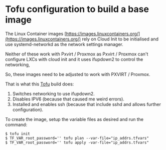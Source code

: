 # Tofu configuration to build a base image

The Linux Container images [https://images.linuxcontainers.org/](https://images.linuxcontainers.org/)
rely on Cloud Init to be initialised and use systemd-networkd as the network settings manager.

Neither of these work with Pxvirt / Proxmox as Pxvirt / Proxmox can't configure LXCs with cloud init and it uses ifupdown2 to control the networking,

So, these images need to be adjusted to work with PXVIRT / Proxmox.

That is what this [Tofu](https://opentofu.org/) build does:

1. Switches networking to use ifupdown2.
2. Disables IPV6 (because that caused me weird errors).
3. Installed and enables ssh (because that include sshd and allows further configuration).

To create the image, setup the variable files as desired and run the command:

```console
$ tofu init
$ TF_VAR_root_password='' tofu plan --var-file="ip_addrs.tfvars"
$ TF_VAR_root_password='' tofu apply -var-file="ip_addrs.tfvars"
```
